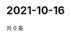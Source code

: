# 2021-10-16

共 0 条

<!-- BEGIN WEIBO -->
<!-- 最后更新时间 Sat Oct 16 2021 15:00:54 GMT+0800 (China Standard Time) -->

<!-- END WEIBO -->

